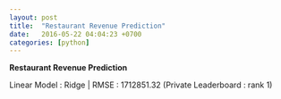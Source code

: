 ```yaml
---
layout: post
title:  "Restaurant Revenue Prediction"
date:   2016-05-22 04:04:23 +0700
categories: [python]
---
```


**Restaurant Revenue Prediction** 

Linear Model : Ridge | RMSE : 1712851.32 (Private Leaderboard : rank 1)  



